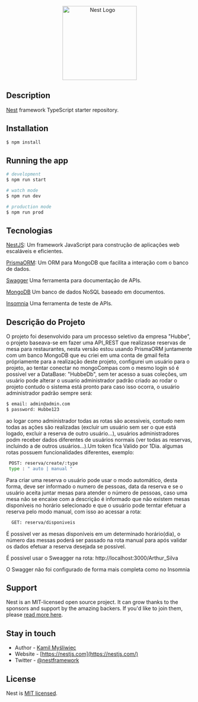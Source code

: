 <p align="center">
  <a href="http://nestjs.com/" target="blank"><img src="https://nestjs.com/img/logo-small.svg" width="200" alt="Nest Logo" /></a>
</p>

[circleci-image]: https://img.shields.io/circleci/build/github/nestjs/nest/master?token=abc123def456
[circleci-url]: https://circleci.com/gh/nestjs/nest

## Description

[Nest](https://github.com/nestjs/nest) framework TypeScript starter repository.

## Installation

```bash
$ npm install
```

## Running the app

```bash
# development
$ npm run start

# watch mode
$ npm run dev

# production mode
$ npm run prod
```

## Tecnologias

 [NestJS](https://github.com/nestjs/nest): Um framework JavaScript para construção de aplicações web escaláveis e eficientes.

 [PrismaORM](https://github.com/prisma/prisma): Um ORM para MongoDB que facilita a interação com o banco de dados.

 [Swagger](https://github.com/swagger-api/swagger-core) Uma ferramenta para documentação de APIs.

 [MongoDB](https://github.com/mongodb/mongo) Um banco de dados NoSQL baseado em documentos.

 [Insomnia](https://github.com/Kong/insomnia) Uma ferramenta de teste de APIs.

## Descrição do Projeto

O projeto foi desenvolvido para um processo seletivo da empresa "Hubbe", o projeto baseava-se em fazer uma API_REST que realizasse reservas de mesa para restaurantes, nesta versão estou
usando PrismaORM juntamente com um banco MongoDB que eu criei em uma conta de gmail feita própriamente para a realização deste projeto, configurei um usuário para o projeto, ao tentar
conectar no mongoCompas com o mesmo login só é possivel ver a DataBase: "HubbeDb", sem ter acesso a suas coleções, um usuário pode alterar o usuario administrador padrão criado ao rodar
o projeto contudo o sistema está pronto para caso isso ocorra, o usuário administrador padrão sempre será:

```bash
$ email: admin@admin.com
$ password: Hubbe123
```

ao logar como administrador todas as rotas são acessiveis, contudo nem todas as ações são realizadas (excluir um usuário sem ser o que está logado, excluir a reserva de outro usuário...), usuários administradores podm receber dados diferentes de usuários normais (ver todas as reservas, incluindo a de outros usuários...).Um token fica Valido por 1Dia.
algumas rotas possuem funcionalidades diferentes, exemplo:

```bash
 POST: reserva/create/:type
 type : " auto | manual "
```

Para criar uma reserva o usuário pode usar o modo automático, desta forma, deve ser informado o numero de pessoas, data da reserva e se o usuário aceita juntar mesas para atender o número de pessoas, caso uma mesa não se encaixe com a descrição é informado que não existem mesas disponíveis no horário selecionado e que o usuário pode terntar efetuar a reserva pelo modo manual, com isso ao acessar a rota:

```bash
  GET: reserva/disponiveis
```

É possivel ver as mesas disponíveis em um determinado horário(dia), o número das messas poderá ser passado na rota manual para após validar os dados efetuar a reserva desejada se possivel.

É possivel usar o Sweagger na rota: http://localhost:3000/Arthur_Silva

O Swagger não foi configurado de forma mais completa como no Insomnia

## Support

Nest is an MIT-licensed open source project. It can grow thanks to the sponsors and support by the amazing backers. If you'd like to join them, please [read more here](https://docs.nestjs.com/support).

## Stay in touch

- Author - [Kamil Myśliwiec](https://kamilmysliwiec.com)
- Website - [https://nestjs.com](https://nestjs.com/)
- Twitter - [@nestframework](https://twitter.com/nestframework)

## License

Nest is [MIT licensed](LICENSE).

